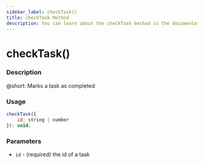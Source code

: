 ```yaml
---
sidebar_label: checkTask()
title: checkTask Method
description: You can learn about the checkTask method in the documentation of the DHTMLX JavaScript To Do List library. Browse developer guides and API reference, try out code examples and live demos, and download a free 30-day evaluation version of DHTMLX To Do List.
---
```


# checkTask()

### Description

@short: Marks a task as completed

### Usage

~~~js
checkTask({
    id: string | number
}): void;
~~~

### Parameters

- `id` - (required) the id of a task